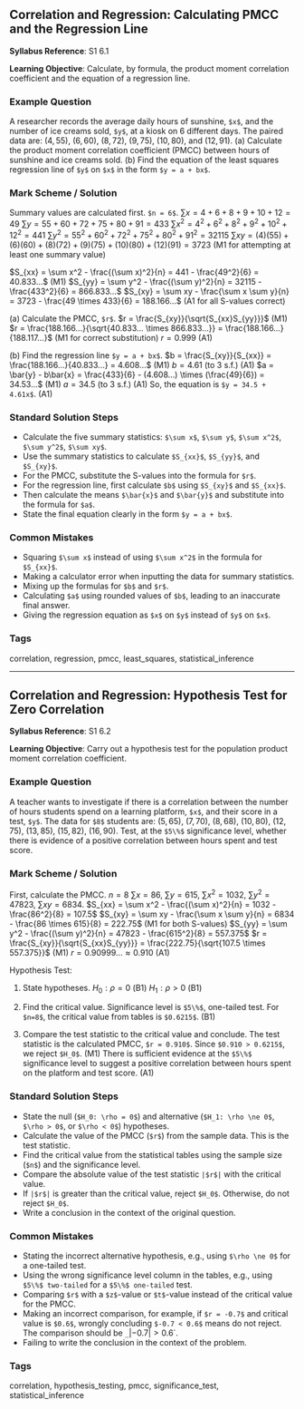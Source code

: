 ## Correlation and Regression: Calculating PMCC and the Regression Line

**Syllabus Reference**: S1 6.1

**Learning Objective**: Calculate, by formula, the product moment correlation coefficient and the equation of a regression line.

### Example Question
A researcher records the average daily hours of sunshine, `$x$`, and the number of ice creams sold, `$y$`, at a kiosk on $6$ different days. The paired data are: $(4, 55)$, $(6, 60)$, $(8, 72)$, $(9, 75)$, $(10, 80)$, and $(12, 91)$.
(a) Calculate the product moment correlation coefficient (PMCC) between hours of sunshine and ice creams sold.
(b) Find the equation of the least squares regression line of `$y$` on `$x$` in the form `$y = a + bx$`.

### Mark Scheme / Solution
Summary values are calculated first. `$n = 6$`.
$\sum x = 4 + 6 + 8 + 9 + 10 + 12 = 49$
$\sum y = 55 + 60 + 72 + 75 + 80 + 91 = 433$
$\sum x^2 = 4^2 + 6^2 + 8^2 + 9^2 + 10^2 + 12^2 = 441$
$\sum y^2 = 55^2 + 60^2 + 72^2 + 75^2 + 80^2 + 91^2 = 32115$
$\sum xy = (4)(55) + (6)(60) + (8)(72) + (9)(75) + (10)(80) + (12)(91) = 3723$ (M1 for attempting at least one summary value)

$S_{xx} = \sum x^2 - \frac{(\sum x)^2}{n} = 441 - \frac{49^2}{6} = 40.833...$ (M1)
$S_{yy} = \sum y^2 - \frac{(\sum y)^2}{n} = 32115 - \frac{433^2}{6} = 866.833...$
$S_{xy} = \sum xy - \frac{\sum x \sum y}{n} = 3723 - \frac{49 \times 433}{6} = 188.166...$ (A1 for all S-values correct)

(a) Calculate the PMCC, `$r$`.
$r = \frac{S_{xy}}{\sqrt{S_{xx}S_{yy}}}$ (M1)
$r = \frac{188.166...}{\sqrt{40.833... \times 866.833...}} = \frac{188.166...}{188.117...}$ (M1 for correct substitution)
$r = 0.999$ (A1)

(b) Find the regression line `$y = a + bx$`.
$b = \frac{S_{xy}}{S_{xx}} = \frac{188.166...}{40.833...} = 4.608...$ (M1)
$b = 4.61$ (to 3 s.f.) (A1)
$a = \bar{y} - b\bar{x} = \frac{433}{6} - (4.608...) \times (\frac{49}{6}) = 34.53...$ (M1)
$a = 34.5$ (to 3 s.f.) (A1)
So, the equation is `$y = 34.5 + 4.61x$`. (A1)

### Standard Solution Steps
- Calculate the five summary statistics: `$\sum x$`, `$\sum y$`, `$\sum x^2$`, `$\sum y^2$`, `$\sum xy$`.
- Use the summary statistics to calculate `$S_{xx}$`, `$S_{yy}$`, and `$S_{xy}$`.
- For the PMCC, substitute the S-values into the formula for `$r$`.
- For the regression line, first calculate `$b$` using `$S_{xy}$` and `$S_{xx}$`.
- Then calculate the means `$\bar{x}$` and `$\bar{y}$` and substitute into the formula for `$a$`.
- State the final equation clearly in the form `$y = a + bx$`.

### Common Mistakes
- Squaring `$\sum x$` instead of using `$\sum x^2$` in the formula for `$S_{xx}$`.
- Making a calculator error when inputting the data for summary statistics.
- Mixing up the formulas for `$b$` and `$r$`.
- Calculating `$a$` using rounded values of `$b$`, leading to an inaccurate final answer.
- Giving the regression equation as `$x$` on `$y$` instead of `$y$` on `$x$`.

### Tags
correlation, regression, pmcc, least_squares, statistical_inference

---
## Correlation and Regression: Hypothesis Test for Zero Correlation

**Syllabus Reference**: S1 6.2

**Learning Objective**: Carry out a hypothesis test for the population product moment correlation coefficient.

### Example Question
A teacher wants to investigate if there is a correlation between the number of hours students spend on a learning platform, `$x$`, and their score in a test, `$y$`. The data for `$8$` students are: $(5, 65)$, $(7, 70)$, $(8, 68)$, $(10, 80)$, $(12, 75)$, $(13, 85)$, $(15, 82)$, $(16, 90)$.
Test, at the `$5\%$` significance level, whether there is evidence of a positive correlation between hours spent and test score.

### Mark Scheme / Solution
First, calculate the PMCC.
$n=8$
$\sum x = 86$, $\sum y = 615$, $\sum x^2 = 1032$, $\sum y^2 = 47823$, $\sum xy = 6834$.
$S_{xx} = \sum x^2 - \frac{(\sum x)^2}{n} = 1032 - \frac{86^2}{8} = 107.5$
$S_{xy} = \sum xy - \frac{\sum x \sum y}{n} = 6834 - \frac{86 \times 615}{8} = 222.75$ (M1 for both S-values)
$S_{yy} = \sum y^2 - \frac{(\sum y)^2}{n} = 47823 - \frac{615^2}{8} = 557.375$
$r = \frac{S_{xy}}{\sqrt{S_{xx}S_{yy}}} = \frac{222.75}{\sqrt{107.5 \times 557.375}}$ (M1)
$r = 0.90999... \approx 0.910$ (A1)

Hypothesis Test:
1. State hypotheses.
$H_0: \rho = 0$ (B1)
$H_1: \rho > 0$ (B1)

2. Find the critical value.
Significance level is `$5\%$`, one-tailed test.
For `$n=8$`, the critical value from tables is `$0.6215$`. (B1)

3. Compare the test statistic to the critical value and conclude.
The test statistic is the calculated PMCC, `$r = 0.910$`.
Since `$0.910 > 0.6215$`, we reject `$H_0$`. (M1)
There is sufficient evidence at the `$5\%$` significance level to suggest a positive correlation between hours spent on the platform and test score. (A1)

### Standard Solution Steps
- State the null (`$H_0: \rho = 0$`) and alternative (`$H_1: \rho \ne 0$`, `$\rho > 0$`, or `$\rho < 0$`) hypotheses.
- Calculate the value of the PMCC (`$r$`) from the sample data. This is the test statistic.
- Find the critical value from the statistical tables using the sample size (`$n$`) and the significance level.
- Compare the absolute value of the test statistic `|$r$|` with the critical value.
- If `|$r$|` is greater than the critical value, reject `$H_0$`. Otherwise, do not reject `$H_0$`.
- Write a conclusion in the context of the original question.

### Common Mistakes
- Stating the incorrect alternative hypothesis, e.g., using `$\rho \ne 0$` for a one-tailed test.
- Using the wrong significance level column in the tables, e.g., using `$5\%$ two-tailed` for a `$5\%$ one-tailed` test.
- Comparing `$r$` with a `$z$`-value or `$t$`-value instead of the critical value for the PMCC.
- Making an incorrect comparison, for example, if `$r = -0.7$` and critical value is `$0.6$`, wrongly concluding `$-0.7 < 0.6$` means do not reject. The comparison should be `_`$|-0.7| > 0.6$`.
- Failing to write the conclusion in the context of the problem.

### Tags
correlation, hypothesis_testing, pmcc, significance_test, statistical_inference